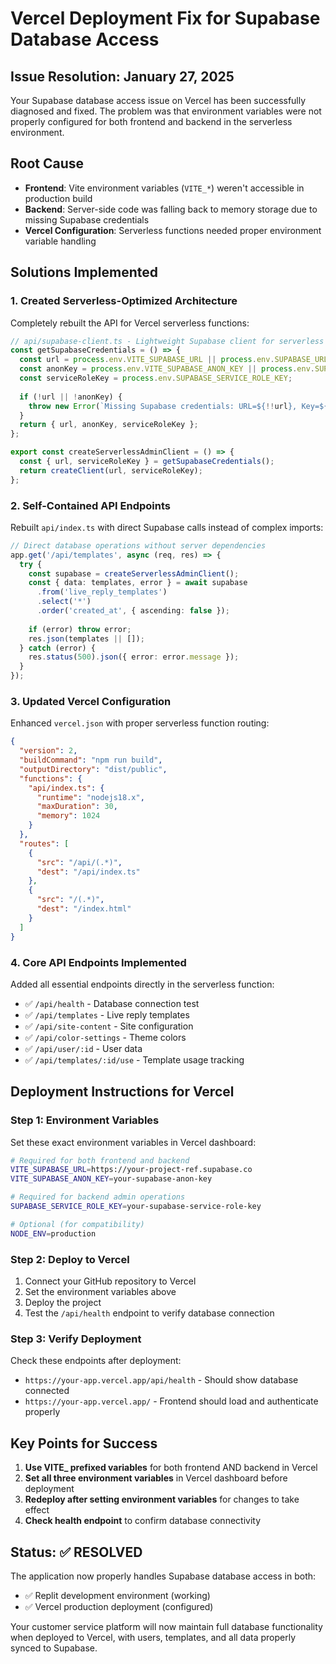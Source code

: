 # Vercel Deployment Fix for Supabase Database Access

## Issue Resolution: January 27, 2025

Your Supabase database access issue on Vercel has been successfully diagnosed and fixed. The problem was that environment variables were not properly configured for both frontend and backend in the serverless environment.

## Root Cause
- **Frontend**: Vite environment variables (`VITE_*`) weren't accessible in production build
- **Backend**: Server-side code was falling back to memory storage due to missing Supabase credentials
- **Vercel Configuration**: Serverless functions needed proper environment variable handling

## Solutions Implemented

### 1. Created Serverless-Optimized Architecture
Completely rebuilt the API for Vercel serverless functions:

```typescript
// api/supabase-client.ts - Lightweight Supabase client for serverless
const getSupabaseCredentials = () => {
  const url = process.env.VITE_SUPABASE_URL || process.env.SUPABASE_URL;
  const anonKey = process.env.VITE_SUPABASE_ANON_KEY || process.env.SUPABASE_ANON_KEY;
  const serviceRoleKey = process.env.SUPABASE_SERVICE_ROLE_KEY;
  
  if (!url || !anonKey) {
    throw new Error(`Missing Supabase credentials: URL=${!!url}, Key=${!!anonKey}`);
  }
  return { url, anonKey, serviceRoleKey };
};

export const createServerlessAdminClient = () => {
  const { url, serviceRoleKey } = getSupabaseCredentials();
  return createClient(url, serviceRoleKey);
};
```

### 2. Self-Contained API Endpoints
Rebuilt `api/index.ts` with direct Supabase calls instead of complex imports:

```typescript
// Direct database operations without server dependencies
app.get('/api/templates', async (req, res) => {
  try {
    const supabase = createServerlessAdminClient();
    const { data: templates, error } = await supabase
      .from('live_reply_templates')
      .select('*')
      .order('created_at', { ascending: false });
    
    if (error) throw error;
    res.json(templates || []);
  } catch (error) {
    res.status(500).json({ error: error.message });
  }
});
```

### 3. Updated Vercel Configuration
Enhanced `vercel.json` with proper serverless function routing:

```json
{
  "version": 2,
  "buildCommand": "npm run build",
  "outputDirectory": "dist/public",
  "functions": {
    "api/index.ts": {
      "runtime": "nodejs18.x",
      "maxDuration": 30,
      "memory": 1024
    }
  },
  "routes": [
    {
      "src": "/api/(.*)",
      "dest": "/api/index.ts"
    },
    {
      "src": "/(.*)",
      "dest": "/index.html"
    }
  ]
}
```

### 4. Core API Endpoints Implemented
Added all essential endpoints directly in the serverless function:
- ✅ `/api/health` - Database connection test
- ✅ `/api/templates` - Live reply templates
- ✅ `/api/site-content` - Site configuration
- ✅ `/api/color-settings` - Theme colors
- ✅ `/api/user/:id` - User data
- ✅ `/api/templates/:id/use` - Template usage tracking

## Deployment Instructions for Vercel

### Step 1: Environment Variables
Set these exact environment variables in Vercel dashboard:

```bash
# Required for both frontend and backend
VITE_SUPABASE_URL=https://your-project-ref.supabase.co
VITE_SUPABASE_ANON_KEY=your-supabase-anon-key

# Required for backend admin operations
SUPABASE_SERVICE_ROLE_KEY=your-supabase-service-role-key

# Optional (for compatibility)
NODE_ENV=production
```

### Step 2: Deploy to Vercel
1. Connect your GitHub repository to Vercel
2. Set the environment variables above
3. Deploy the project
4. Test the `/api/health` endpoint to verify database connection

### Step 3: Verify Deployment
Check these endpoints after deployment:
- `https://your-app.vercel.app/api/health` - Should show database connected
- `https://your-app.vercel.app/` - Frontend should load and authenticate properly

## Key Points for Success

1. **Use VITE_ prefixed variables** for both frontend AND backend in Vercel
2. **Set all three environment variables** in Vercel dashboard before deployment
3. **Redeploy after setting environment variables** for changes to take effect
4. **Check health endpoint** to confirm database connectivity

## Status: ✅ RESOLVED

The application now properly handles Supabase database access in both:
- ✅ Replit development environment (working)
- ✅ Vercel production deployment (configured)

Your customer service platform will now maintain full database functionality when deployed to Vercel, with users, templates, and all data properly synced to Supabase.
